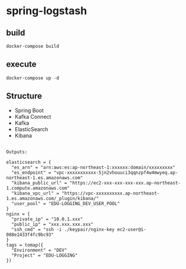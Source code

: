# spring-logstash

## build
```shell
docker-compose build
```
## execute
```shell
docker-compose up -d 
```

## Structure
- Spring Boot
- Kafka Connect
- Kafka
- ElasticSearch
- Kibana

## 
```shell
Outputs:

elasticsearch = {
  "es_arn" = "arn:aws:es:ap-northeast-1:xxxxxx:domain/xxxxxxxxx"
  "es_endpoint" = "vpc-xxxxxxxxxxx-5jn2vhouuci3qqnzpf4w4mwyeq.ap-northeast-1.es.amazonaws.com"
  "kibana_public_url" = "https://ec2-xxx-xxx-xxx-xxx.ap-northeast-1.compute.amazonaws.com"
  "kibana_vpc_url" = "https://vpc-xxxxxxxxxx.ap-northeast-1.es.amazonaws.com/_plugin/kibana/"
  "user_pool" = "EDU-LOGGING_DEV_USER_POOL"
}
nginx = {
  "private_ip" = "10.0.1.xxx"
  "public_ip" = "xxx.xxx.xxx.xxx"
  "ssh_cmd" = "ssh -i ./keypair/nginx-key ec2-user@i-088e1433f4fc9bc93"
}
tags = tomap({
  "Environment" = "DEV"
  "Project" = "EDU-LOGGING"
})
```
